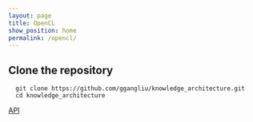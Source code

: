 ```yaml
---
layout: page
title: OpenCL
show_position: home
permalink: /opencl/
---
```


## Clone the repository

```#!/bash/sh
  git clone https://github.com/ggangliu/knowledge_architecture.git
  cd knowledge_architecture
```

[API](/opencl_note/OpenCL_Note)
